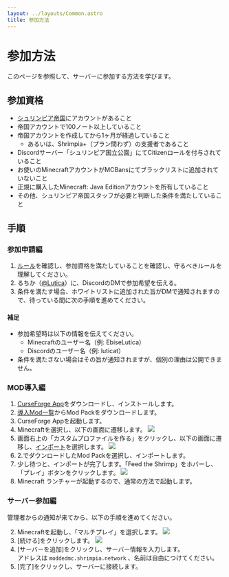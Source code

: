 ```yaml
---
layout: ../layouts/Common.astro
title: 参加方法
---
```


# 参加方法

このページを参照して、サーバーに参加する方法を学びます。

## 参加資格

* [シュリンピア帝国](https://mk.shrimpia.network)にアカウントがあること
* 帝国アカウントで100ノート以上していること
* 帝国アカウントを作成してから1ヶ月が経過していること
  * あるいは、Shrimpia+（プラン問わず）の支援者であること
* Discordサーバー「シュリンピア国立公園」にてCitizenロールを付与されていること
* お使いのMinecraftアカウントがMCBansにてブラックリストに追加されていないこと
* 正規に購入したMinecraft: Java Editionアカウントを所有していること
* その他、シュリンピア帝国スタッフが必要と判断した条件を満たしていること

## 手順

### 参加申請編

1. [ルール](/rules)を確認し、参加資格を満たしていることを確認し、守るべきルールを理解してください。
2. るちか（[@Lutica](https://mk.shrimpia.network)）に、DiscordのDMで参加希望を伝える。
3. 条件を満たす場合、ホワイトリストに追加された旨がDMで通知されますので、待っている間に次の手順を進めてください。

#### 補足

* 参加希望時は以下の情報を伝えてください。
  * Minecraftのユーザー名（例: EbiseLutica）
  * Discordのユーザー名（例: luticat）
* 条件を満たさない場合はその旨が通知されますが、個別の理由は公開できません。

### MOD導入編

1. [CurseForge App](https://www.curseforge.com/download/app)をダウンロードし、インストールします。
2. [導入Mod一覧](/mods)からMod Packをダウンロードします。
3. CurseForge Appを起動します。
4. Minecraftを選択し、以下の画面に遷移します。
  ![](/join/cf-1.png)
5. 画面右上の「カスタムプロファイルを作る」をクリックし、以下の画面に遷移し、<u>インポート</u>を選択します。
  ![](/join/cf-2.png)
6. 2.でダウンロードしたMod Packを選択し、インポートします。
7. 少し待つと、インポートが完了します。「Feed the Shrimp」をホバーし、「プレイ」ボタンをクリックします。
  ![](/join/cf-3.png)
8. Minecraft ランチャーが起動するので、通常の方法で起動します。

### サーバー参加編

管理者からの通知が来てから、以下の手順を進めてください。

2. Minecraftを起動し、「マルチプレイ」を選択します。
  ![](/join/mc-1.png)
3. [続ける]をクリックします。
  ![](/join/mc-2.png)
4. [サーバーを追加]をクリックし、サーバー情報を入力します。<br/>
  アドレスは `moddedmc.shrimpia.network` 、名前は自由につけてください。
5. [完了]をクリックし、サーバーに接続します。